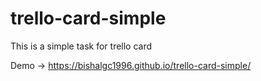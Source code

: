 # trello-card-simple
This is a simple task for trello card

Demo -> https://bishalgc1996.github.io/trello-card-simple/

